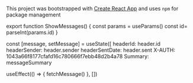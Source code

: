 This project was bootstrapped with [Create React App](https://github.com/facebookincubator/create-react-app) and uses `npm` for package management

export function ShowMessages() {
const params = useParams()
const id= parseInt(params.id)
}

const [message, setMessage] = useState([
headerId: header.id
headerSender: header.sender
headerSentDate: header.sent
X-AUTH: 1043a66f8177cfafd16c780666f7ebb48d2b4a78
Summary: messageSummary

useEffect(() => {
fetchMessage()
}, [])
